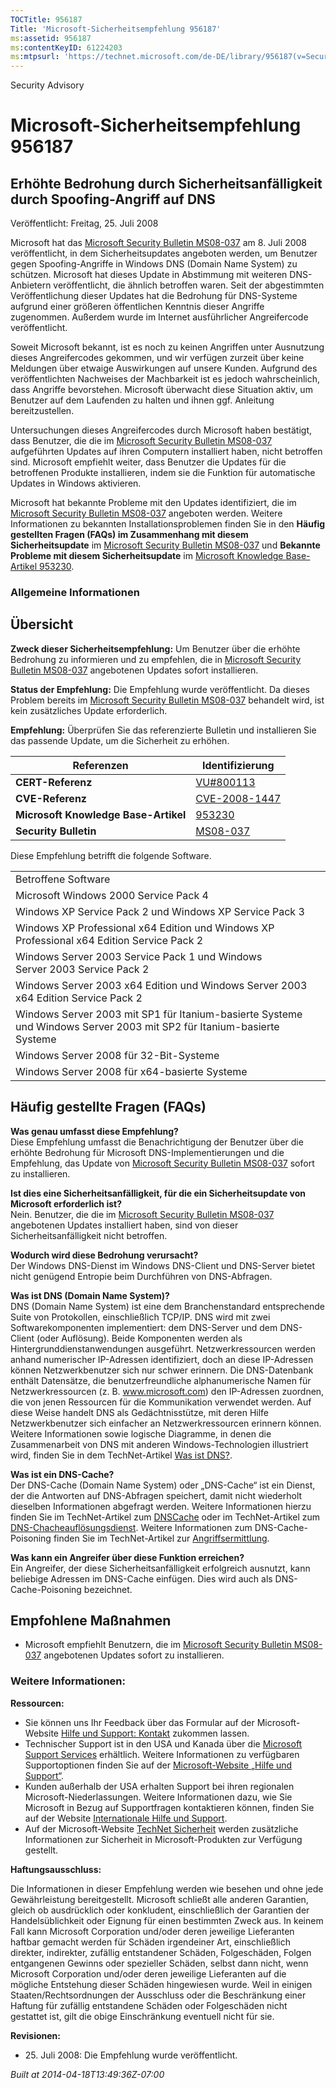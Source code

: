 ```yaml
---
TOCTitle: 956187
Title: 'Microsoft-Sicherheitsempfehlung 956187'
ms:assetid: 956187
ms:contentKeyID: 61224203
ms:mtpsurl: 'https://technet.microsoft.com/de-DE/library/956187(v=Security.10)'
---
```


Security Advisory

Microsoft-Sicherheitsempfehlung 956187
======================================

Erhöhte Bedrohung durch Sicherheitsanfälligkeit durch Spoofing-Angriff auf DNS
------------------------------------------------------------------------------

Veröffentlicht: Freitag, 25. Juli 2008

Microsoft hat das [Microsoft Security Bulletin MS08-037](https://go.microsoft.com/fwlink/?linkid=119620) am 8. Juli 2008 veröffentlicht, in dem Sicherheitsupdates angeboten werden, um Benutzer gegen Spoofing-Angriffe in Windows DNS (Domain Name System) zu schützen. Microsoft hat dieses Update in Abstimmung mit weiteren DNS-Anbietern veröffentlicht, die ähnlich betroffen waren. Seit der abgestimmten Veröffentlichung dieser Updates hat die Bedrohung für DNS-Systeme aufgrund einer größeren öffentlichen Kenntnis dieser Angriffe zugenommen. Außerdem wurde im Internet ausführlicher Angreifercode veröffentlicht.

Soweit Microsoft bekannt, ist es noch zu keinen Angriffen unter Ausnutzung dieses Angreifercodes gekommen, und wir verfügen zurzeit über keine Meldungen über etwaige Auswirkungen auf unsere Kunden. Aufgrund des veröffentlichten Nachweises der Machbarkeit ist es jedoch wahrscheinlich, dass Angriffe bevorstehen. Microsoft überwacht diese Situation aktiv, um Benutzer auf dem Laufenden zu halten und ihnen ggf. Anleitung bereitzustellen.

Untersuchungen dieses Angreifercodes durch Microsoft haben bestätigt, dass Benutzer, die die im [Microsoft Security Bulletin MS08-037](https://go.microsoft.com/fwlink/?linkid=119620) aufgeführten Updates auf ihren Computern installiert haben, nicht betroffen sind. Microsoft empfiehlt weiter, dass Benutzer die Updates für die betroffenen Produkte installieren, indem sie die Funktion für automatische Updates in Windows aktivieren.

Microsoft hat bekannte Probleme mit den Updates identifiziert, die im [Microsoft Security Bulletin MS08-037](https://go.microsoft.com/fwlink/?linkid=119620) angeboten werden. Weitere Informationen zu bekannten Installationsproblemen finden Sie in den **Häufig gestellten Fragen (FAQs) im Zusammenhang mit diesem Sicherheitsupdate** im [Microsoft Security Bulletin MS08-037](https://go.microsoft.com/fwlink/?linkid=119620) und **Bekannte Probleme mit diesem Sicherheitsupdate** im [Microsoft Knowledge Base-Artikel 953230](https://support.microsoft.com/kb/953230).

### Allgemeine Informationen

Übersicht
---------

**Zweck dieser Sicherheitsempfehlung:** Um Benutzer über die erhöhte Bedrohung zu informieren und zu empfehlen, die in [Microsoft Security Bulletin MS08-037](https://go.microsoft.com/fwlink/?linkid=119620) angebotenen Updates sofort installieren.

**Status der Empfehlung:** Die Empfehlung wurde veröffentlicht. Da dieses Problem bereits im [Microsoft Security Bulletin MS08-037](https://go.microsoft.com/fwlink/?linkid=119620) behandelt wird, ist kein zusätzliches Update erforderlich.

**Empfehlung:** Überprüfen Sie das referenzierte Bulletin und installieren Sie das passende Update, um die Sicherheit zu erhöhen.

| Referenzen                           | Identifizierung                                                                  |
|--------------------------------------|----------------------------------------------------------------------------------|
| **CERT-Referenz**                    | [VU\#800113](https://www.kb.cert.org/vuls/id/800113)                              |
| **CVE-Referenz**                     | [CVE-2008-1447](https://www.cve.mitre.org/cgi-bin/cvename.cgi?name=cve-2008-1447) |
| **Microsoft Knowledge Base-Artikel** | [953230](https://support.microsoft.com/kb/953230)                                 |
| **Security Bulletin**                | [MS08-037](https://go.microsoft.com/fwlink/?linkid=119620)                        |

Diese Empfehlung betrifft die folgende Software.

|                                                                                                                       |
|-----------------------------------------------------------------------------------------------------------------------|
| Betroffene Software                                                                                                   |
| Microsoft Windows 2000 Service Pack 4                                                                                 |
| Windows XP Service Pack 2 und Windows XP Service Pack 3                                                               |
| Windows XP Professional x64 Edition und Windows XP Professional x64 Edition Service Pack 2                            |
| Windows Server 2003 Service Pack 1 und Windows Server 2003 Service Pack 2                                             |
| Windows Server 2003 x64 Edition und Windows Server 2003 x64 Edition Service Pack 2                                    |
| Windows Server 2003 mit SP1 für Itanium-basierte Systeme und Windows Server 2003 mit SP2 für Itanium-basierte Systeme |
| Windows Server 2008 für 32-Bit-Systeme                                                                                |
| Windows Server 2008 für x64-basierte Systeme                                                                          |

Häufig gestellte Fragen (FAQs)
------------------------------

**Was genau umfasst diese Empfehlung?**  
Diese Empfehlung umfasst die Benachrichtigung der Benutzer über die erhöhte Bedrohung für Microsoft DNS-Implementierungen und die Empfehlung, das Update von [Microsoft Security Bulletin MS08-037](https://go.microsoft.com/fwlink/?linkid=119620) sofort zu installieren.

**Ist dies eine Sicherheitsanfälligkeit, für die ein Sicherheitsupdate von Microsoft erforderlich ist?**  
Nein. Benutzer, die die im [Microsoft Security Bulletin MS08-037](https://go.microsoft.com/fwlink/?linkid=119620) angebotenen Updates installiert haben, sind von dieser Sicherheitsanfälligkeit nicht betroffen.

**Wodurch wird diese Bedrohung verursacht?**  
Der Windows DNS-Dienst im Windows DNS-Client und DNS-Server bietet nicht genügend Entropie beim Durchführen von DNS-Abfragen.

**Was ist DNS (Domain Name System)?**  
DNS (Domain Name System) ist eine dem Branchenstandard entsprechende Suite von Protokollen, einschließlich TCP/IP. DNS wird mit zwei Softwarekomponenten implementiert: dem DNS-Server und dem DNS-Client (oder Auflösung). Beide Komponenten werden als Hintergrunddienstanwendungen ausgeführt. Netzwerkressourcen werden anhand numerischer IP-Adressen identifiziert, doch an diese IP-Adressen können Netzwerkbenutzer sich nur schwer erinnern. Die DNS-Datenbank enthält Datensätze, die benutzerfreundliche alphanumerische Namen für Netzwerkressourcen (z. B. www.microsoft.com) den IP-Adressen zuordnen, die von jenen Ressourcen für die Kommunikation verwendet werden. Auf diese Weise handelt DNS als Gedächtnisstütze, mit deren Hilfe Netzwerkbenutzer sich einfacher an Netzwerkressourcen erinnern können. Weitere Informationen sowie logische Diagramme, in denen die Zusammenarbeit von DNS mit anderen Windows-Technologien illustriert wird, finden Sie in dem TechNet-Artikel [Was ist DNS?](https://technet2.microsoft.com/windowsserver/en/library/ff937311-03ce-4d04-b72c-b39c4d51cb361033.mspx).

**Was ist ein DNS-Cache?**  
Der DNS-Cache (Domain Name System) oder „DNS-Cache“ ist ein Dienst, der die Antworten auf DNS-Abfragen speichert, damit nicht wiederholt dieselben Informationen abgefragt werden. Weitere Informationen hierzu finden Sie im TechNet-Artikel zum [DNSCache](https://www.microsoft.com/technet/prodtechnol/windows2000serv/reskit/regentry/30643.mspx?mfr=true) oder im TechNet-Artikel zum [DNS-Chacheauflösungsdienst](https://www.microsoft.com/technet/prodtechnol/windows2000serv/reskit/cnet/cnbc_imp_qxht.mspx?mfr=true). Weitere Informationen zum DNS-Cache-Poisoning finden Sie im TechNet-Artikel zur [Angriffsermittlung](https://www.microsoft.com/technet/isa/2004/help/fw_alertattack.mspx?mfr=true).

**Was kann ein Angreifer über diese Funktion erreichen?**  
Ein Angreifer, der diese Sicherheitsanfälligkeit erfolgreich ausnutzt, kann beliebige Adressen im DNS-Cache einfügen. Dies wird auch als DNS-Cache-Poisoning bezeichnet.

Empfohlene Maßnahmen
--------------------

-   Microsoft empfiehlt Benutzern, die im [Microsoft Security Bulletin MS08-037](https://go.microsoft.com/fwlink/?linkid=119620) angebotenen Updates sofort zu installieren.

### Weitere Informationen:

**Ressourcen:**

-   Sie können uns Ihr Feedback über das Formular auf der Microsoft-Website [Hilfe und Support: Kontakt](https://support.microsoft.com/common/survey.aspx?scid=sw;en;1257&showpage=1&ws=technet&sd=tech) zukommen lassen.
-   Technischer Support ist in den USA und Kanada über die [Microsoft Support Services](https://go.microsoft.com/fwlink/?linkid=21131) erhältlich. Weitere Informationen zu verfügbaren Supportoptionen finden Sie auf der [Microsoft-Website „Hilfe und Support“](https://support.microsoft.com/).
-   Kunden außerhalb der USA erhalten Support bei ihren regionalen Microsoft-Niederlassungen. Weitere Informationen dazu, wie Sie Microsoft in Bezug auf Supportfragen kontaktieren können, finden Sie auf der Website [Internationale Hilfe und Support](https://go.microsoft.com/fwlink/?linkid=21155).
-   Auf der Microsoft-Website [TechNet Sicherheit](https://www.microsoft.com/germany/technet/sicherheit/default.mspx) werden zusätzliche Informationen zur Sicherheit in Microsoft-Produkten zur Verfügung gestellt.

**Haftungsausschluss:**

Die Informationen in dieser Empfehlung werden wie besehen und ohne jede Gewährleistung bereitgestellt. Microsoft schließt alle anderen Garantien, gleich ob ausdrücklich oder konkludent, einschließlich der Garantien der Handelsüblichkeit oder Eignung für einen bestimmten Zweck aus. In keinem Fall kann Microsoft Corporation und/oder deren jeweilige Lieferanten haftbar gemacht werden für Schäden irgendeiner Art, einschließlich direkter, indirekter, zufällig entstandener Schäden, Folgeschäden, Folgen entgangenen Gewinns oder spezieller Schäden, selbst dann nicht, wenn Microsoft Corporation und/oder deren jeweilige Lieferanten auf die mögliche Entstehung dieser Schäden hingewiesen wurde. Weil in einigen Staaten/Rechtsordnungen der Ausschluss oder die Beschränkung einer Haftung für zufällig entstandene Schäden oder Folgeschäden nicht gestattet ist, gilt die obige Einschränkung eventuell nicht für sie.

**Revisionen:**

-   <p>25. Juli 2008: Die Empfehlung wurde veröffentlicht.</p>

*Built at 2014-04-18T13:49:36Z-07:00*
